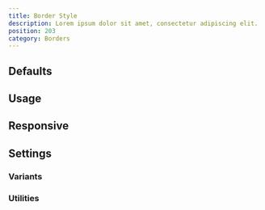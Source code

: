 ```yaml
---
title: Border Style
description: Lorem ipsum dolor sit amet, consectetur adipiscing elit.
position: 203
category: Borders
---
```


## Defaults

<TableGenerateCommon 
  :rules="{
    'border-solid': ['border-style: solid;'],
    'border-dashed': ['border-style: dashed;'],
    'border-dotted': ['border-style: dotted;'],
    'border-double': ['border-style: double;'],
    'border-none': ['border-style: none;'],
}"></TableGenerateCommon>

## Usage

## Responsive

## Settings

### Variants

### Utilities
